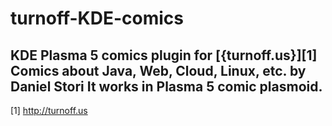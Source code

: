 # turnoff-KDE-comics
KDE Plasma 5 comics plugin for [{turnoff.us}][1]  
Comics about Java, Web, Cloud, Linux, etc. by Daniel Stori
It works in Plasma 5 comic plasmoid. 
---
[1] http://turnoff.us
